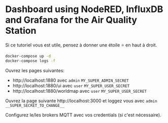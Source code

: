 # Dashboard using NodeRED, InfluxDB and Grafana for the Air Quality Station

Si ce tutoriel vous est utile, pensez à donner une étoile :star: en haut à droit.


```bash
docker-compose up -d
docker-compose logs -f

```


Ouvrez les pages suivantes:
* http://localhost:1880 avec `admin` `MY_SUPER_ADMIN_SECRET`
* http://localhost:1880/ui avec `user` `MY_SUPER_USER_SECRET`
* http://localhost:1880/worldmap avec `user` `MY_SUPER_USER_SECRET`

Ouvrez la page suivante http://localhost:3000 et loggez vous avec `admin` `__SUPER_SECRET_TO_CHANGE__`

Configurez le/les brokers MQTT avec vos credentials (si c'est nécessaire).
